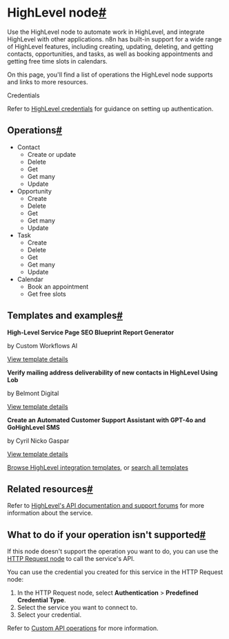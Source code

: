 [](https://github.com/n8n-io/n8n-docs/edit/main/docs/integrations/builtin/app-nodes/n8n-nodes-base.highlevel.md "Edit this page")

# HighLevel node[#](#highlevel-node "Permanent link")

Use the HighLevel node to automate work in HighLevel, and integrate HighLevel with other applications. n8n has built-in support for a wide range of HighLevel features, including creating, updating, deleting, and getting contacts, opportunities, and tasks, as well as booking appointments and getting free time slots in calendars.

On this page, you'll find a list of operations the HighLevel node supports and links to more resources.

Credentials

Refer to [HighLevel credentials](../../credentials/highlevel/) for guidance on setting up authentication.

## Operations[#](#operations "Permanent link")

*   Contact
    *   Create or update
    *   Delete
    *   Get
    *   Get many
    *   Update
*   Opportunity
    *   Create
    *   Delete
    *   Get
    *   Get many
    *   Update
*   Task
    *   Create
    *   Delete
    *   Get
    *   Get many
    *   Update
*   Calendar
    *   Book an appointment
    *   Get free slots

## Templates and examples[#](#templates-and-examples "Permanent link")

**High-Level Service Page SEO Blueprint Report Generator**

by Custom Workflows AI

[View template details](https://n8n.io/workflows/3583-high-level-service-page-seo-blueprint-report-generator/)

**Verify mailing address deliverability of new contacts in HighLevel Using Lob**

by Belmont Digital

[View template details](https://n8n.io/workflows/2171-verify-mailing-address-deliverability-of-new-contacts-in-highlevel-using-lob/)

**Create an Automated Customer Support Assistant with GPT-4o and GoHighLevel SMS**

by Cyril Nicko Gaspar

[View template details](https://n8n.io/workflows/4223-create-an-automated-customer-support-assistant-with-gpt-4o-and-gohighlevel-sms/)

[Browse HighLevel integration templates](https://n8n.io/integrations/highlevel/), or [search all templates](https://n8n.io/workflows/)

## Related resources[#](#related-resources "Permanent link")

Refer to [HighLevel's API documentation and support forums](https://help.gohighlevel.com/support/solutions/articles/48001060529-highlevel-api) for more information about the service.

## What to do if your operation isn't supported[#](#what-to-do-if-your-operation-isnt-supported "Permanent link")

If this node doesn't support the operation you want to do, you can use the [HTTP Request node](../../core-nodes/n8n-nodes-base.httprequest/) to call the service's API.

You can use the credential you created for this service in the HTTP Request node:

1.  In the HTTP Request node, select **Authentication** > **Predefined Credential Type**.
2.  Select the service you want to connect to.
3.  Select your credential.

Refer to [Custom API operations](../../../custom-operations/) for more information.